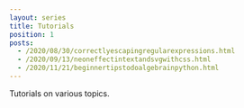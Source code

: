 ```yaml
---
layout: series
title: Tutorials
position: 1
posts:
  - /2020/08/30/correctlyescapingregularexpressions.html
  - /2020/09/13/neoneffectintextandsvgwithcss.html
  - /2020/11/21/beginnertipstodoalgebrainpython.html
---
```

Tutorials on various topics.

